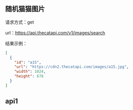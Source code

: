 ## 随机猫猫图片

请求方式：get

url：https://api.thecatapi.com/v1/images/search

结果示例：

```json
[
  {
    "id": "a15",
    "url": "https://cdn2.thecatapi.com/images/a15.jpg",
    "width": 1024,
    "height": 678
  }
]
```
## api1

